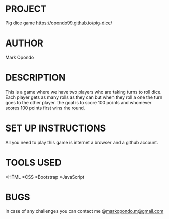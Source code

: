 # PROJECT
Pig dice game 
https://opondo99.github.io/pig-dice/

# AUTHOR
Mark Opondo

# DESCRIPTION
This is a game where we have two players who are taking turns to roll dice. Each player gets as many rolls as they can but when they roll a one the turn goes to the other player. the goal is to score 100 points and whomever scores 100 points first wins rhe round.

# SET UP INSTRUCTIONS
All you need to play this game is internet a browser and a github account.

# TOOLS USED
*HTML
*CSS
*Bootstrap
*JavaScript

# BUGS 
In case of any challenges you can contact me @markopondo.m@gmail.com
